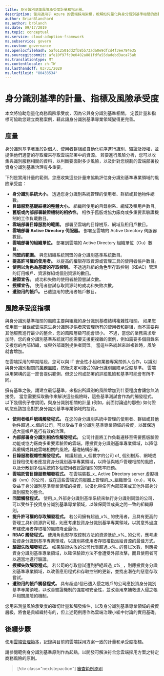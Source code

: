 ```yaml
---
title: 身分識別基準風險承受度計量和指示器。
description: 使用適用于 Azure 的雲端採用架構，瞭解如何量化與身分識別基準相關的商務風險承受度。
author: BrianBlanchard
ms.author: brblanch
ms.date: 09/17/2019
ms.topic: conceptual
ms.service: cloud-adoption-framework
ms.subservice: govern
ms.custom: governance
ms.openlocfilehash: 5af612501dd2fb8bb73ada0e9dfcd4f3ee784e35
ms.sourcegitcommit: afe10f97fc0e0402a881fdfa55dadebd3aca75ab
ms.translationtype: MT
ms.contentlocale: zh-TW
ms.lasthandoff: 03/31/2020
ms.locfileid: "80433534"
---
```

# <a name="identity-baseline-metrics-indicators-and-risk-tolerance"></a>身分識別基準的計量、指標及風險承受度

本文將協助您量化商務風險承受度，因為它與身分識別基準相關。 定義計量和指標可協助您建立商務案例，藉此讓身分識別基準專業領域變得更完善。

## <a name="metrics"></a>度量

身分識別基準著重於對個人、使用者群組或自動化程序進行識別、驗證及授權，並提供他們適當的存取權來存取雲端部署中的資源。 若要進行風險分析，您可以收集與識別服務相關的資料，以判斷要面對多少風險，以及針對您規劃的雲端部署投資身分識別基準治理有多重要。

下列是實用計量的範例，您應收集這些計量來協助評估身分識別基準專業領域的風險承受度：

- **身分識別系統大小。** 透過您身分識別系統管理的使用者、群組或其他物件總數。
- **目錄服務基礎結構的整體大小。** 組織所使用的目錄樹系、網域及租用戶數目。
- **舊版或內部部署驗證機制的相依性。** 相依于舊版或協力廠商或多重要素驗證機制的工作負載數目。
- **雲端部署目錄服務的範圍。** 部署至雲端的目錄樹系、網域及租用戶數目。
- **雲端部署 Active Directory 伺服器。** 部署至雲端的 Active Directory 伺服器數目。
- **雲端部署的組織單位。** 部署到雲端的 Active Directory 組織單位（Ou）數目。
- **同盟的範圍。** 與您組織系統同盟的身分識別基準系統數目。
- **提高許可權的使用者。** 以提高的權限存取資源或管理工具的使用者帳戶數目。
- **使用以角色為基礎的存取控制。** 不透過群組的角色型存取控制（RBAC）管理的訂用帳戶、資源群組或個別資源的數目。
- **驗證宣告。** 成功和失敗的使用者驗證嘗試次數。
- **授權宣告。** 使用者嘗試存取資源時的成功和失敗次數。
- **遭盜用的帳戶。** 已遭盜用的使用者帳戶數目。

## <a name="risk-tolerance-indicators"></a>風險承受度指標

與身分識別基準相關的風險主要與組織的身分識別基礎結構複雜性相關。 如果您使用單一目錄或雲端原生身分識別提供者來管理所有的使用者和群組，而不需要與其他服務進行最少的整合，您的風險層級可能會很小。 不過，當您的業務需求增加時，您的身分識別基準系統就可能需要支援更複雜的案例，例如需要多個目錄來支援您的內部組織，或與外部識別提供者同盟。 當這些系統越來越複雜時，風險就會增加。

在雲端採用的早期階段，您可以與 IT 安全性小組和業務專案關係人合作，以識別與身分識別相關的[業務風險](./business-risks.md)，然後決定可接受的身分識別風險承受度基準。 雲端採用架構的這一節會提供範例，但您公司或部署的詳細風險和基準可能會有所不同。

擁有基準之後，請建立最低基準，來指出所識別的風險增加到什麼程度會讓您無法接受。 當您需要採取動作來解決這些風險時，這些基準測試會作為的觸發程式。 以下幾個例子會說明，與身分識別相關的計量 (例如，前面討論過的那些) 如何證明您應該提高對於身分識別基準專業領域的投資。

- **使用者帳戶號碼觸發程式。** 在您的身分識別系統中管理的使用者、群組或其他物件超過_x_個的公司，可以受益于身分識別基準專業領域的投資，以確保透過大量帳戶進行有效的治理。
- **內部部署身分識別相依性觸發程式。** 公司計畫將工作負載遷移至需要舊版驗證功能或協力廠商多重要素驗證的雲端，應投資身分識別基準專業領域，以降低與重構或其他雲端相關的風險。基礎結構部署。
- **目錄服務複雜性觸發程式。** 維護超過_x_個數字的公司 of_ 個別樹系、網域或目錄租使用者應投資身分識別基準專業領域，以降低與帳戶管理相關的風險，以及分散到多個系統的多個使用者認證相關的效率問題。
- **雲端託管目錄服務觸發程式。** 在雲端裝載_x_ Active Directory server 虛擬機器（vm）的公司，或在這些雲端式伺服器上管理的_x_組織單位（ou），可以受益于身分識別基準專業領域的投資，以優化與任何內部部署或其他外部身分識別服務的整合。
- **同盟觸發程式。** 使用_x_外部身分識別基準系統來執行身分識別同盟的公司，可以受益于投資身分識別基準專業領域，以確保同盟成員之間一致的組織原則。
- **提升許可權的存取觸發程式。** 若公司擁有超過_x%_ 的使用者，且具有更高的管理工具和資源許可權，則應考慮投資身分識別基準專業領域，以將意外過度布建使用者存取權的風險降至最低。
- **RBAC 觸發程式。** 使用角色型存取控制方法的資源低於_x%_ 的公司，應考慮投資身分識別基準專業領域，以識別將使用者存取權指派給資源的最佳方式。
- **驗證失敗觸發程式。** 如果驗證失敗的公司代表超過_x%_ 的嘗試次數，則應投資身分識別基準專業領域，以確保驗證方法不會遭受外部攻擊，而且使用者可以適當地進行驗證。
- **授權失敗觸發程式。** 若公司的存取嘗試遭到拒絕超過_x%_ ，則應投資身分識別基準專業領域，以改善應用程式和存取控制的更新，並找出潛在的惡意存取嘗試。
- **遭盜用的帳戶觸發程式。** 具有超過1個已遭入侵之帳戶的公司應投資身分識別基準專業領域，以改善驗證機制的強度和安全性，並改善用來補救遭入侵之帳戶相關風險的機制。

您用來測量風險承受度的確切計量和觸發條件，以及身分識別基準專業領域的投資層級，將會是貴組織特有的，但上述範例應作為雲端治理小組中討論的實用基礎。

## <a name="next-steps"></a>後續步驟

使用[雲端管理範本](./template.md)，記錄與目前的雲端採用方案一致的計量和承受度指標。

請參閱範例身分識別基準原則作為起點，以開發可解決符合您雲端採用方案之特定商務風險的原則。

> [!div class="nextstepaction"]
> [審查範例原則](./policy-statements.md)
